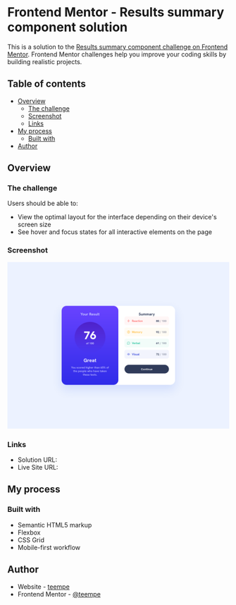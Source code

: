 # Frontend Mentor - Results summary component solution

This is a solution to the [Results summary component challenge on Frontend Mentor](https://www.frontendmentor.io/challenges/results-summary-component-CE_K6s0maV). Frontend Mentor challenges help you improve your coding skills by building realistic projects. 

## Table of contents

- [Overview](#overview)
  - [The challenge](#the-challenge)
  - [Screenshot](#screenshot)
  - [Links](#links)
- [My process](#my-process)
  - [Built with](#built-with)
- [Author](#author)

## Overview

### The challenge

Users should be able to:

- View the optimal layout for the interface depending on their device's screen size
- See hover and focus states for all interactive elements on the page

### Screenshot

![](./screenshot.png)

### Links

- Solution URL: []()
- Live Site URL: []()

## My process

### Built with

- Semantic HTML5 markup
- Flexbox
- CSS Grid
- Mobile-first workflow

## Author

- Website - [teempe](https://github.com/teempe)
- Frontend Mentor - [@teempe](https://www.frontendmentor.io/profile/teempe)

